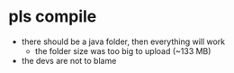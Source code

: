 # pls compile
- there should be a java folder, then everything will work
    - the folder size was too big to upload (~133 MB)
- the devs are not to blame
